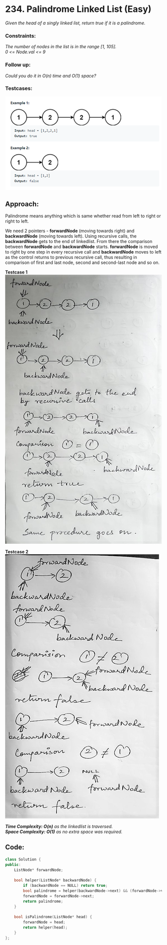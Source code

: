 # 234. Palindrome Linked List (Easy)

_Given the head of a singly linked list, return true if it is a palindrome._

### **Constraints:**

_The number of nodes in the list is in the range [1, 105].  
 0 <= Node.val <= 9_

### **Follow up:**

_Could you do it in O(n) time and O(1) space?_

### **Testcases:**

![Testcases](/images/leetcode-234palindromeLinkedList-testcases.png)

## Approach:

Palindrome means anything which is same whether read from left to right or right to left.

We need 2 pointers - **forwardNode** (moving towards right) and **backwardNode** (moving towards left).
Using recursive calls, the **backwardNode** gets to the end of linkedlist. From there the comparison between **forwardNode** and **backwardNode** starts. **forwardNode** is moved to right by one step in every recursive call and **backwardNode** moves to left as the control returns to previous recursive call, thus resulting in comparison of first and last node, second and second-last node and so on.

**Testcase 1**  
![Explanation1](/images/leetcode-234palindromeLinkedList-explanation1.jpeg)

**Testcase 2**  
![Explanation2](/images/leetcode-234palindromeLinkedList-explanation2.jpeg)

_**Time Complexity: O(n)** as the linkedlist is traversed.  
**Space Complexity: O(1)** as no extra space was required._

## Code:

```cpp
class Solution {
public:
    ListNode* forwardNode;

    bool helper(ListNode* backwardNode) {
        if (backwardNode == NULL) return true;
        bool palindrome = helper(backwardNode->next) && (forwardNode->val == backwardNode->val);
        forwardNode = forwardNode->next;
        return palindrome;
    }

    bool isPalindrome(ListNode* head) {
        forwardNode = head;
        return helper(head);
    }
};
```
